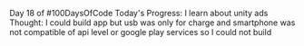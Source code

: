 Day 18 of #100DaysOfCode 
Today's Progress: I learn about unity ads
Thought: I could build app but usb was only for charge and smartphone was not compatible of api level or google play services so I could not build